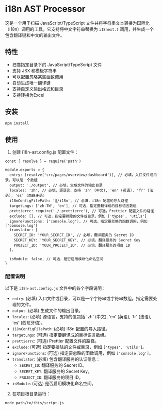 # i18n AST Processor

这是一个用于扫描 JavaScript/TypeScript 文件并将字符串文本转换为国际化（i18n）调用的工具。它支持将中文字符串替换为 `i18next.t` 调用，并生成一个包含翻译键和中文的输出文件。

## 特性

- 扫描指定目录下的 JavaScript/TypeScript 文件
- 支持 JSX 和模板字符串
- 可以配置忽略某些函数调用
- 自动生成唯一翻译键
- 支持自定义输出格式和目录
- 支持转换为Excel

## 安装

```bash
npm install
```

## 使用

1. 创建 i18n-ast.config.js 配置文件：

```
const { resolve } = require('path')

module.exports = {
  entry: [resolve('src/pages/overview/dashboard')], // 必填，入口文件或目录，可以是一个数组
  output: './output', // 必填，生成文件的输出目录
  locales: 'zh', // 必填，源语言，支持 'zh' (中文), 'en' (英语), 'fr' (法语), 'es' (西班牙语)
  i18nConfigFilePath: '@/i18n', // 必填，i18n 配置的导入路径
  targetLngs: ['zh-TW', 'en'], // 可选，指定要翻译成的目标语言数组
  prettierrc: require('./.prettierrc'), // 可选，Prettier 配置文件的路径
  exclude: [], // 可选，指定要排除的文件或目录，例如 ['types', 'utils']
  ignoreFunctions: ['console.log'], // 可选，指定要忽略的函数调用，例如 ['console.log']
  translator: {
    SECRET_ID: 'YOUR_SECRET_ID', // 必填，翻译服务的 Secret ID
    SECRET_KEY: 'YOUR_SECRET_KEY', // 必填，翻译服务的 Secret Key
    PROJECT_ID: 'YOUR_PROJECT_ID', // 必填，翻译服务的项目 ID
  },

  isModule: false, // 可选，是否启用模块化命名空间
}

```

### 配置说明

以下是 `i18n-ast.config.js` 文件中的各个字段说明：

- `entry`: (必填) 入口文件或目录，可以是一个字符串或字符串数组，指定需要处理的文件。
- `output`: (必填) 生成文件的输出目录。
- `locales`: (必填) 源语言，支持的值包括 'zh' (中文), 'en' (英语), 'fr' (法语), 'es' (西班牙语)。
- `i18nConfigFilePath`: (必填) i18n 配置的导入路径。
- `targetLngs`: (可选) 指定要翻译成的目标语言数组。
- `prettierrc`: (可选) Prettier 配置文件的路径。
- `exclude`: (可选) 指定要排除的文件或目录，例如 `['types', 'utils']`。
- `ignoreFunctions`: (可选) 指定要忽略的函数调用，例如 `['console.log']`。
- `translator`: (必填) 包含翻译服务的认证信息：
  - `SECRET_ID`: 翻译服务的 Secret ID。
  - `SECRET_KEY`: 翻译服务的 Secret Key。
  - `PROJECT_ID`: 翻译服务的项目 ID。
- `isModule`: (可选) 是否启用模块化命名空间。

2. 在项目根目录运行：

```
node path/to/this/script.js
```
